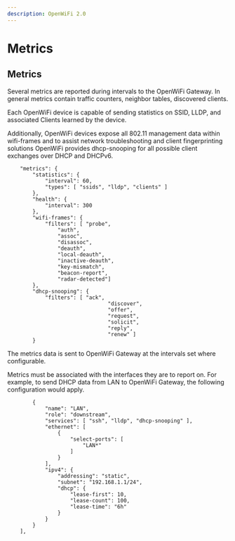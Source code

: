 ```yaml
---
description: OpenWiFi 2.0
---
```


# Metrics

## Metrics

Several metrics are reported during intervals to the OpenWiFi Gateway. In general metrics contain traffic counters, neighbor tables, discovered clients.

Each OpenWiFi device is capable of sending statistics on SSID, LLDP, and associated Clients learned by the device.

Additionally, OpenWiFi devices expose all 802.11 management data within wifi-frames and to assist network troubleshooting and client fingerprinting solutions OpenWiFi provides dhcp-snooping for all possible client exchanges over DHCP and DHCPv6.

```text
    "metrics": {
        "statistics": {
            "interval": 60,
            "types": [ "ssids", "lldp", "clients" ]
        },
        "health": {
            "interval": 300
        },
        "wifi-frames": {
            "filters": [ "probe",
                "auth",
                "assoc",
                "disassoc",
                "deauth",
                "local-deauth",
                "inactive-deauth",
                "key-mismatch",
                "beacon-report",
                "radar-detected"]
        },
        "dhcp-snooping": {
            "filters": [ "ack", 
                                "discover", 
                                "offer", 
                                "request", 
                                "solicit", 
                                "reply", 
                                "renew" ]
        }
```

The metrics data is sent to OpenWiFi Gateway at the intervals set where configurable.

Metrics must be associated with the interfaces they are to report on. For example, to send DHCP data from LAN to OpenWiFi Gateway, the following configuration would apply.

```text
        {
            "name": "LAN",
            "role": "downstream",
            "services": [ "ssh", "lldp", "dhcp-snooping" ],
            "ethernet": [
                {
                    "select-ports": [
                        "LAN*"
                    ]
                }
            ],
            "ipv4": {
                "addressing": "static",
                "subnet": "192.168.1.1/24",
                "dhcp": {
                    "lease-first": 10,
                    "lease-count": 100,
                    "lease-time": "6h"
                }
            }
        }
    ],
```

